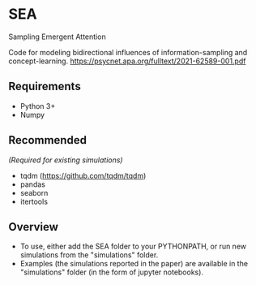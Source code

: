 # SEA
Sampling Emergent Attention

Code for modeling bidirectional influences of information-sampling and concept-learning. https://psycnet.apa.org/fulltext/2021-62589-001.pdf

## Requirements
- Python 3+
- Numpy

## Recommended 
*(Required for existing simulations)*
- tqdm (https://github.com/tqdm/tqdm)
- pandas
- seaborn
- itertools

## Overview
- To use, either add the SEA folder to your PYTHONPATH, or run new simulations from the "simulations" folder. 
- Examples (the simulations reported in the paper) are available in the "simulations" folder (in the form of jupyter notebooks).
